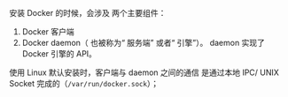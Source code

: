 

安装 Docker 的时候，会涉及 两个主要组件：  

1. Docker 客户端   
2. Docker daemon（ 也被称为“ 服务端” 或者“ 引擎”）。  daemon 实现了 Docker 引擎的 API。



使用 Linux 默认安装时，客户端与 daemon 之间的通信    是通过本地 IPC/ UNIX Socket 完成的（`/var/run/docker.sock`）；  




